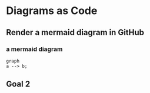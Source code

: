 # Diagrams as Code

## Render a mermaid diagram in GitHub
### a mermaid diagram

```mermaid
graph 
a --> b;
```

## Goal 2
